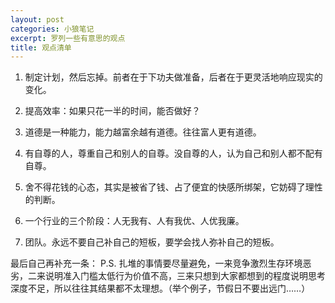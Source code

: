 ```yaml
---
layout: post
categories: 小狼笔记
excerpt: 罗列一些有意思的观点
title: 观点清单
---
```


1. 制定计划，然后忘掉。前者在于下功夫做准备，后者在于更灵活地响应现实的变化。

2. 提高效率：如果只花一半的时间，能否做好？

3. 道德是一种能力，能力越富余越有道德。往往富人更有道德。

4. 有自尊的人，尊重自己和别人的自尊。没自尊的人，认为自己和别人都不配有自尊。

5. 舍不得花钱的心态，其实是被省了钱、占了便宜的快感所绑架，它妨碍了理性的判断。

6. 一个行业的三个阶段：人无我有、人有我优、人优我廉。

7. 团队。永远不要自己补自己的短板，要学会找人弥补自己的短板。

最后自己再补充一条：
P.S. 扎堆的事情要尽量避免，一来竞争激烈生存环境恶劣，二来说明准入门槛太低行为价值不高，三来只想到大家都想到的程度说明思考深度不足，所以往往其结果都不太理想。（举个例子，节假日不要出远门……）
